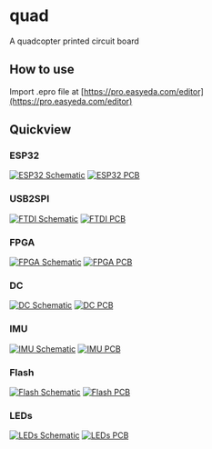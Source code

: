 # quad
A quadcopter printed circuit board  

## How to use
Import .epro file at [https://pro.easyeda.com/editor](https://pro.easyeda.com/editor)

## Quickview

### ESP32
[![ESP32 Schematic](img/2025_10_02_esp32_sch.png)](img/2025_10_02_esp32_sch.png)
[![ESP32 PCB](img/2025_10_02_esp32_pcb.png)](img/2025_10_02_esp32_pcb.png)

### USB2SPI
[![FTDI Schematic](img/2025_09_11_usb2spi_sch.png)](img/2025_09_11_usb2spi_sch.png)
[![FTDI PCB](img/2025_09_11_usb2spi_pcb.png)](img/2025_09_11_usb2spi_pcb.png)

### FPGA
[![FPGA Schematic](img/2025_08_20_fpga_sch.png)](img/2025_08_20_fpga_sch.png)
[![FPGA PCB](img/2025_08_20_fpga_pcb.png)](img/2025_08_20_fpga_pcb.png)

### DC
[![DC Schematic](img/2025_09_06_dc_sch.png)](img/2025_09_06_dc_sch.png)
[![DC PCB](img/2025_09_06_dc_pcb.png)](img/2025_09_06_dc_pcb.png)

### IMU
[![IMU Schematic](img/2025_07_18_imu_sch.png)](img/2025_07_18_imu_sch.png)
[![IMU PCB](img/2025_07_18_imu_pcb.png)](img/2025_07_18_imu_pcb.png)

### Flash
[![Flash Schematic](img/2025_09_11_flash_sch.png)](img/2025_09_11_flash_sch.png)
[![Flash PCB](img/2025_09_11_flash_pcb.png)](img/2025_09_11_flash_pcb.png)

### LEDs
[![LEDs Schematic](img/2025_08_23_leds_sch.png)](img/2025_08_23_leds_sch.png)
[![LEDs PCB](img/2025_08_23_leds_pcb.png)](img/2025_08_23_leds_pcb.png)
